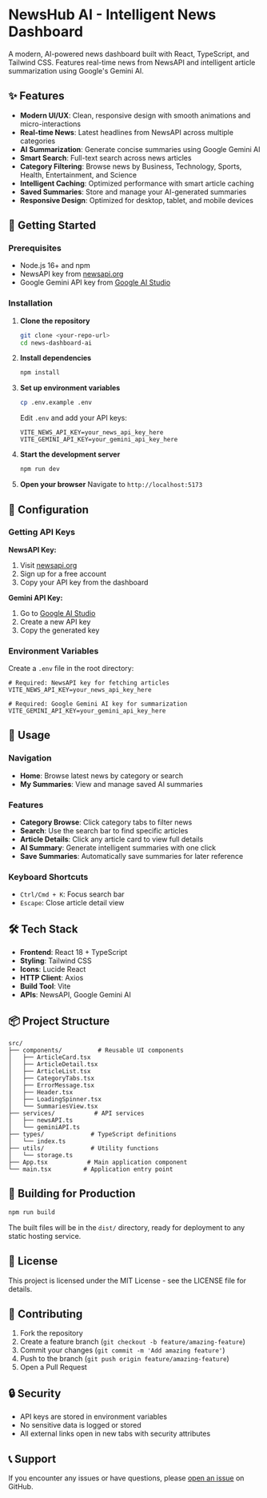 # NewsHub AI - Intelligent News Dashboard

A modern, AI-powered news dashboard built with React, TypeScript, and Tailwind CSS. Features real-time news from NewsAPI and intelligent article summarization using Google's Gemini AI.

## ✨ Features

- **Modern UI/UX**: Clean, responsive design with smooth animations and micro-interactions
- **Real-time News**: Latest headlines from NewsAPI across multiple categories
- **AI Summarization**: Generate concise summaries using Google Gemini AI
- **Smart Search**: Full-text search across news articles
- **Category Filtering**: Browse news by Business, Technology, Sports, Health, Entertainment, and Science
- **Intelligent Caching**: Optimized performance with smart article caching
- **Saved Summaries**: Store and manage your AI-generated summaries
- **Responsive Design**: Optimized for desktop, tablet, and mobile devices

## 🚀 Getting Started

### Prerequisites

- Node.js 16+ and npm
- NewsAPI key from [newsapi.org](https://newsapi.org)
- Google Gemini API key from [Google AI Studio](https://makersuite.google.com/app/apikey)

### Installation

1. **Clone the repository**
   ```bash
   git clone <your-repo-url>
   cd news-dashboard-ai
   ```

2. **Install dependencies**
   ```bash
   npm install
   ```

3. **Set up environment variables**
   ```bash
   cp .env.example .env
   ```
   
   Edit `.env` and add your API keys:
   ```env
   VITE_NEWS_API_KEY=your_news_api_key_here
   VITE_GEMINI_API_KEY=your_gemini_api_key_here
   ```

4. **Start the development server**
   ```bash
   npm run dev
   ```

5. **Open your browser**
   Navigate to `http://localhost:5173`

## 🔧 Configuration

### Getting API Keys

**NewsAPI Key:**
1. Visit [newsapi.org](https://newsapi.org)
2. Sign up for a free account
3. Copy your API key from the dashboard

**Gemini API Key:**
1. Go to [Google AI Studio](https://makersuite.google.com/app/apikey)
2. Create a new API key
3. Copy the generated key

### Environment Variables

Create a `.env` file in the root directory:

```env
# Required: NewsAPI key for fetching articles
VITE_NEWS_API_KEY=your_news_api_key_here

# Required: Google Gemini AI key for summarization
VITE_GEMINI_API_KEY=your_gemini_api_key_here
```

## 📱 Usage

### Navigation
- **Home**: Browse latest news by category or search
- **My Summaries**: View and manage saved AI summaries

### Features
- **Category Browse**: Click category tabs to filter news
- **Search**: Use the search bar to find specific articles
- **Article Details**: Click any article card to view full details
- **AI Summary**: Generate intelligent summaries with one click
- **Save Summaries**: Automatically save summaries for later reference

### Keyboard Shortcuts
- `Ctrl/Cmd + K`: Focus search bar
- `Escape`: Close article detail view

## 🛠 Tech Stack

- **Frontend**: React 18 + TypeScript
- **Styling**: Tailwind CSS
- **Icons**: Lucide React
- **HTTP Client**: Axios
- **Build Tool**: Vite
- **APIs**: NewsAPI, Google Gemini AI

## 📦 Project Structure

```
src/
├── components/          # Reusable UI components
│   ├── ArticleCard.tsx
│   ├── ArticleDetail.tsx
│   ├── ArticleList.tsx
│   ├── CategoryTabs.tsx
│   ├── ErrorMessage.tsx
│   ├── Header.tsx
│   ├── LoadingSpinner.tsx
│   └── SummariesView.tsx
├── services/           # API services
│   ├── newsAPI.ts
│   └── geminiAPI.ts
├── types/             # TypeScript definitions
│   └── index.ts
├── utils/             # Utility functions
│   └── storage.ts
├── App.tsx           # Main application component
└── main.tsx         # Application entry point
```

## 🚀 Building for Production

```bash
npm run build
```

The built files will be in the `dist/` directory, ready for deployment to any static hosting service.

## 📄 License

This project is licensed under the MIT License - see the LICENSE file for details.

## 🤝 Contributing

1. Fork the repository
2. Create a feature branch (`git checkout -b feature/amazing-feature`)  
3. Commit your changes (`git commit -m 'Add amazing feature'`)
4. Push to the branch (`git push origin feature/amazing-feature`)
5. Open a Pull Request

## 🔒 Security

- API keys are stored in environment variables
- No sensitive data is logged or stored
- All external links open in new tabs with security attributes

## 📞 Support

If you encounter any issues or have questions, please [open an issue](https://github.com/your-username/news-dashboard-ai/issues) on GitHub.
